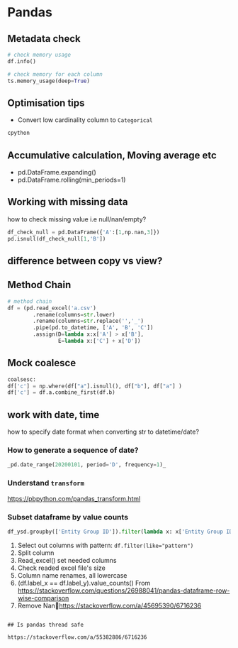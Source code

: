 # Pandas 

## Metadata check

```python
# check memory usage
df.info()

# check memory for each column
ts.memory_usage(deep=True)
```

## Optimisation tips

- Convert low cardinality column to `Categorical`

```python
cpython
```

## Accumulative calculation, Moving average etc

- pd.DataFrame.expanding()
- pd.DataFrame.rolling(min_periods=1)

## Working with missing data

how to check missing value i.e null/nan/empty?

```python
df_check_null = pd.DataFrame({'A':[1,np.nan,3]})
pd.isnull(df_check_null[1,'B'])
```

## difference between copy vs view?

## Method Chain

```python
# method chain
df = (pd.read_excel('a.csv')
        .rename(columns=str.lower)
        .rename(columns=str.replace('','_')
        .pipe(pd.to_datetime, ['A', 'B', 'C'])
        .assign(D=lambda x:x['A'] > x['B'],
                E=lambda x:['C'] + x['D'])
```

## Mock coalesce

```python
coalsesc: 
df['c'] = np.where(df["a"].isnull(), df["b"], df["a"] )
df['c'] = df.a.combine_first(df.b)
```

## work with date, time
how to specify date format when converting str to datetime/date?

### How to generate a sequence of date?
```python
_pd.date_range(20200101, period='D', frequency=1)_
```

### Understand `transform`
https://pbpython.com/pandas_transform.html

### Subset dataframe by value counts

```python
df_ysd.groupby(['Entity Group ID']).filter(lambda x: x['Entity Group ID'].size >= 6 ).sort_values(by=['Entity Group ID','Assessor Date Checked'], ascending=False)
```

1. Select out columns with pattern: `df.filter(like="pattern")`
2. Split column
3. Read_excel() set needed columns
4. Check readed excel file's size
5. Column name renames, all lowercase
6. (df.label_x == df.label_y).value_counts()
From <https://stackoverflow.com/questions/26988041/pandas-dataframe-row-wise-comparison> 
7. Remove Nanhttps://stackoverflow.com/a/45695390/6716236
```

## Is pandas thread safe

https://stackoverflow.com/a/55382886/6716236

